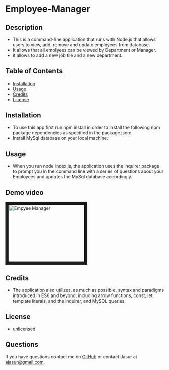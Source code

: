 # Employee-Manager

## Description 
* This is a command-line application that runs with Node.js that allows users to view, add, remove and update employees from database.
* It allows that all emplyees can be viewed by Department or Manager.
* it allows to add a new job tile and a new department.
## Table of Contents

* [Installation](#installation)
* [Usage](#usage)
* [Credits](#credits)
* [License](#license)

## Installation
* To use this app first run npm install in order to install the following npm package dependencies as specified in the package.json:.
* Install MySql database on your local machine.
## Usage
* When you run node index.js, the application uses the inquirer package to prompt you in the command line with a series of questions about your Employees and updates the MySql database accordingly.

## Demo video

<a href="https://youtu.be/OEp-LVNluys"
target="_blank"><img src="http://img.youtube.com/vi/4TaGrdNMONI/0.jpg" 
alt="Empyee Manager" width="240" height="180" border="10" /></a>



## Credits

* The application also utilizes, as much as possible, syntax and paradigms introduced in ES6 and beyond, including arrow functions, const, let, template literals, and the inquirer, and MySQL queries.

## License

* unlicensed


## Questions

If you have questions contact me on [GitHub](https://jamirov.github.io/) or contact Jasur at ajasur@gmail.com.